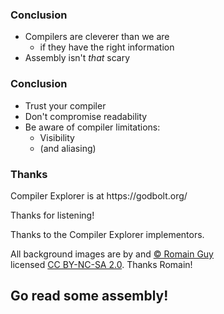 <div class="white-bg">
<h3>Conclusion</h3>

<ul>
<li class="fragment">Compilers are cleverer than we are
  <ul><li class="fragment">if they have the right information</li></ul>
</li>
<li class="fragment">Assembly isn't <em>that</em> scary
</ul>
</div>


<div class="white-bg">
<h3>Conclusion</h3>

<ul>
<li>Trust your compiler</li>
<li>Don't compromise readability</li>
<li class="fragment">Be aware of compiler limitations:
<ul>
<li>Visibility</li>
<li>(and aliasing)</li>
</ul>
</li> 
</ul>
</div>


<div class="white-bg">
<h3>Thanks</h3>
<div>
<p>Compiler Explorer is at https://godbolt.org/</p>
<p>Thanks for listening!</p>
<p>Thanks to the Compiler Explorer implementors.</p>
<p>All background images are by and <a href="https://www.flickr.com/photos/romainguy/">&copy; Romain Guy</a>
<br>licensed <a href="https://creativecommons.org/licenses/by-nc-sa/2.0/#">CC BY-NC-SA 2.0</a>. Thanks Romain!</p>
</div>
<h2 class="fragment">Go read some assembly!</h2>
</div>
